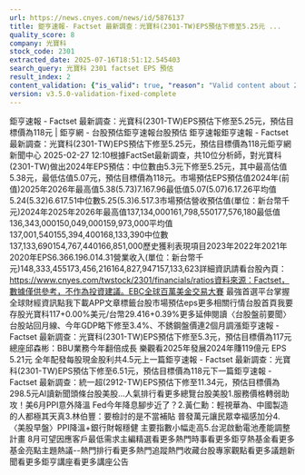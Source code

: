 ```yaml
---
url: https://news.cnyes.com/news/id/5876137
title: 鉅亨速報- Factset 最新調查：光寶科(2301-TW)EPS預估下修至5.25元 ...
quality_score: 8
company: 光寶科
stock_code: 2301
extracted_date: 2025-07-16T18:51:12.545403
search_query: 光寶科 2301 factset EPS 預估
result_index: 2
content_validation: {"is_valid": true, "reason": "Valid content about 2301"}
version: v3.5.0-validation-fixed-complete
---
```


鉅亨速報 - Factset 最新調查：光寶科(2301-TW)EPS預估下修至5.25元，預估目標價為118元 | 鉅亨網 - 台股預估‌‌鉅亨速報台股預估 鉅亨速報鉅亨速報 - Factset 最新調查：光寶科(2301-TW)EPS預估下修至5.25元，預估目標價為118元鉅亨網新聞中心 2025-02-27 12:10‌根據FactSet最新調查，共10位分析師，對光寶科(2301-TW)做出2024年EPS預估：中位數由5.3元下修至5.25元，其中最高估值5.38元，最低估值5.07元，預估目標價為118元。市場預估EPS預估值2024年(前值)2025年2026年最高值5.38(5.73)7.167.96最低值5.07(5.07)6.17.26平均值5.24(5.32)6.617.51中位數5.25(5.3)6.517.3市場預估營收‌預估值(單位：新台幣千元)2024年2025年2026年最高值137,134,000161,798,550177,576,180最低值136,343,000150,049,000159,973,000平均值137,001,540155,394,400168,133,390中位數137,133,690154,767,440166,851,000歷史獲利表現項目2023年2022年2021年2020年EPS6.366.196.014.31營業收入(單位：新台幣千元)148,333,455173,456,216164,827,947157,133,623詳細資訊請看台股內頁：https://www.cnyes.com/twstock/2301/financials/ratios資料來源：Factset，數據僅供參考，不作為投資建議。EBC全球百萬美金交易大賽 最強首選平台掌握全球財經資訊點我下載APP文章標籤台股市場預估eps更多相關行情台股首頁我要存股光寶科117+0.00%美元/台幣29.416+0.39%更多延伸閱讀〈台股盤前要聞〉台股站回月線、今年GDP略下修至3.4%、不銹鋼盤價連2個月調漲鉅亨速報 - Factset 最新調查：光寶科(2301-TW)EPS預估下修至5.3元，預估目標價為117元總座邱森彬：BBU業務今年翻倍成長 樂觀看2025年發展2024年賺119億元 EPS 5.21元 全年配發每股現金股利共4.5元‌上一篇鉅亨速報 - Factset 最新調查：光寶科(2301-TW)EPS預估下修至6.51元，預估目標價為118元下一篇鉅亨速報 - Factset 最新調查：統一超(2912-TW)EPS預估下修至11.34元，預估目標價為298.5元‌‌AI讀新聞頭條台股美股...人氣排行看更多總覽台股美股1.服務價格轉弱助攻！美6月PPI意外降溫 Fed今年降息腳步近了？2.黃仁勳：輕視華為、中國製造的人都極其天真3.林伯豐：要檢討的是不當補貼 普發萬元讓民眾幸褔感加分4.〈美股早盤〉PPI降溫+銀行財報穩健 主要指數小幅走高5.台泥啟動電池產能調整計畫 8月可望因應客戶最低需求‌主編精選看更多‌熱門時事看更多‌‌‌‌‌‌‌‌‌‌‌‌‌‌‌‌‌鉅亨熱基金看更多基金亮點主題熱議‌‌‌‌--‌‌‌‌熱門排行看更多熱門追蹤熱門收藏‌‌‌‌‌‌‌‌‌台股專家觀點看更多議題新聞看更多鉅亨講座看更多講座公告‌‌‌‌‌‌‌‌